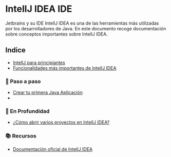 # IntellJ IDEA IDE

Jetbrains y su IDE IntellJ IDEA es una de las herramientas más utilizadas por los desarrolladores de Java.
En este documento recoge documentación sobre conceptos importantes sobre IntellJ IDEA.

## Indice


- [IntellJ para principiantes](./intellj/doc_intellj_principiantes.md)
- [Funcionalidades más importantes de IntellJ IDEA](https://www.jetbrains.com/es-es/idea/features/)


### 🏃 Paso a paso

- [Crear tu primera Java Aplicación]([./intellj/crear-tu-primera-java-aplicación](https://www.jetbrains.com/help/idea/creating-and-running-your-first-java-application.html))
- 

### 🧬 En Profundidad

- [¿Cómo abrir varios proyectos en IntellJ IDEA?](./intellj/cómo-abrir-varios-proyectos-en-intellj-idea)



### 📚 Recursos


- [Documentación oficial de IntellJ IDEA](https://www.jetbrains.com/help/idea/discover-intellij-idea.html)
